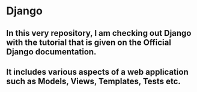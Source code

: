 # Django
## In this very repository, I am checking out Django with the tutorial that is given on the Official Django documentation.
## It includes various aspects of a web application such as Models, Views, Templates, Tests etc. 
